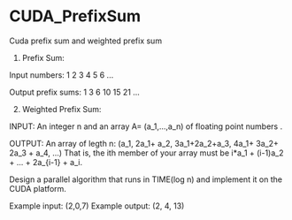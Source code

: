 # CUDA_PrefixSum

Cuda prefix sum and weighted prefix sum

1. Prefix Sum:

Input numbers:	1	2	3	4	5	6	...

Output prefix sums:	1	3	6	10	15	21	...

2. Weighted Prefix Sum:

INPUT: An integer n and an array A= (a_1,...,a_n) of floating point numbers .

OUTPUT: An array of legth n: (a_1, 2a_1+ a_2, 3a_1+2a_2+a_3, 4a_1+ 3a_2+ 2a_3 + a_4, ...) That is, the ith member of your array must be i*a_1 + (i-1)a_2 + ... + 2a_{i-1} + a_i.

Design a parallel algorithm that runs in TIME(log n) and implement it on the CUDA platform.

Example input: (2,0,7) Example output: (2, 4, 13)
